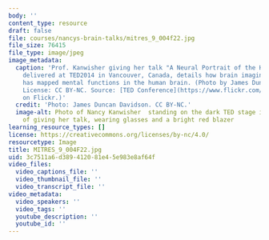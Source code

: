 ```yaml
---
body: ''
content_type: resource
draft: false
file: courses/nancys-brain-talks/mitres_9_004f22.jpg
file_size: 76415
file_type: image/jpeg
image_metadata:
  caption: 'Prof. Kanwisher giving her talk "A Neural Portrait of the Human Mind"
    delivered at TED2014 in Vancouver, Canada, details how brain imaging research
    has mapped mental functions in the human brain. (Photo by James Duncan Davidson.
    License: CC BY-NC. Source: [TED Conference](https://www.flickr.com/photos/tedconference/13269833385/)
    on Flickr.)'
  credit: 'Photo: James Duncan Davidson. CC BY-NC.'
  image-alt: Photo of Nancy Kanwisher  standing on the dark TED stage in the middle
    of giving her talk, wearing glasses and a bright red blazer
learning_resource_types: []
license: https://creativecommons.org/licenses/by-nc/4.0/
resourcetype: Image
title: MITRES_9_004F22.jpg
uid: 3c7511a6-d389-4120-81e4-5e983e8af64f
video_files:
  video_captions_file: ''
  video_thumbnail_file: ''
  video_transcript_file: ''
video_metadata:
  video_speakers: ''
  video_tags: ''
  youtube_description: ''
  youtube_id: ''
---
```

